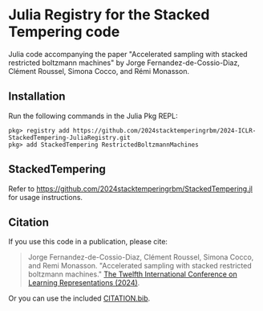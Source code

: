 # Julia Registry for the Stacked Tempering code

Julia code accompanying the paper "Accelerated sampling with stacked restricted boltzmann machines" by Jorge Fernandez-de-Cossio-Diaz, Clément Roussel, Simona Cocco, and Rémi Monasson.

## Installation

Run the following commands in the Julia Pkg REPL:

```
pkg> registry add https://github.com/2024stacktemperingrbm/2024-ICLR-StackedTempering-JuliaRegistry.git
pkg> add StackedTempering RestrictedBoltzmannMachines
```

## StackedTempering

Refer to https://github.com/2024stacktemperingrbm/StackedTempering.jl for usage instructions.

## Citation

If you use this code in a publication, please cite:

> Jorge Fernandez-de-Cossio-Diaz, Clément Roussel, Simona Cocco, and Remi Monasson.
> "Accelerated sampling with stacked restricted boltzmann machines."
> [The Twelfth International Conference on Learning Representations (2024)](https://openreview.net/forum?id=kXNJ48Hvw1).

Or you can use the included [CITATION.bib](https://github.com/2024stacktemperingrbm/StackedTempering.jl/blob/master/CITATION.bib).